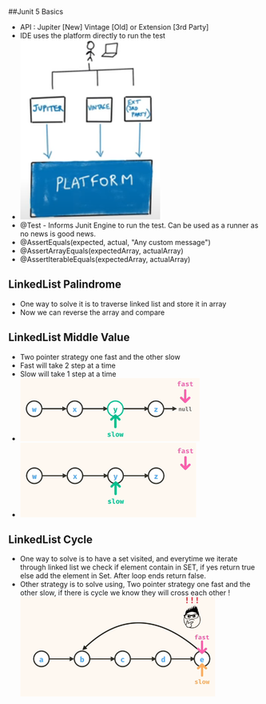 ##Junit 5 Basics
- API : Jupiter [New] Vintage [Old]  or Extension [3rd Party]
- IDE uses the platform directly to run the test 
- ![img.png](img.png)
- @Test - Informs Junit Engine to run the test. Can be used as a runner as no news is good news.
- @AssertEquals(expected, actual, "Any custom message")
- @AssertArrayEquals(expectedArray, actualArray)
- @AssertIterableEquals(expectedArray, actualArray)
## LinkedList Palindrome
- One way to solve it is to traverse linked list  and store it in array
- Now we can reverse the array and compare
## LinkedList Middle Value
- Two pointer strategy one fast and the other slow
- Fast will take 2 step at a time
- Slow will take 1 step at a time
- ![img_1.png](img_1.png)
- ![img_2.png](img_2.png)
## LinkedList Cycle
- One way to solve is to have a set visited, and everytime we iterate through  linked list we check if element contain in SET, if yes return true else add the element in Set. After loop ends return false.
- Other strategy is to solve using, Two pointer strategy one fast and the other slow, if there is cycle we know they will cross each other
!![img_4.png](img_4.png)